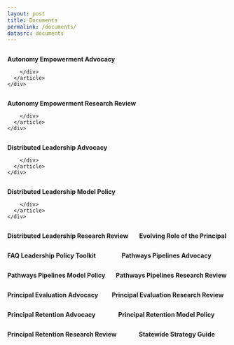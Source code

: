 ```yaml
---
layout: post
title: Documents
permalink: /documents/
datasrc: documents
---
```

<div class="columns">
  <div class="column is-half">
      <div class="box">
      <article class="media">
        <div class="media-left">
          <a href="{{site.url}}/docs/Autonomy-Empowerment-Advocacy.pdf">
          <span class="icon is-large">
            <i class="fa fa-file-pdf-o fa-5x"></i>
          </span>
          </a>
        </div>
        <div class="media-content">
          <div class="content">
            <p>
              <strong>Autonomy Empowerment Advocacy</strong>
            </p>
          </div>

        </div>
      </article>
    </div>
  </div>
  <div class="column is-half">
      <div class="box">
      <article class="media">
        <div class="media-left">
          <a href="{{site.url}}/docs/Autonomy-Empowerment-Research-Review.pdf">
          <span class="icon is-large">
            <i class="fa fa-file-pdf-o fa-5x"></i>
          </span>
          </a>
        </div>
        <div class="media-content">
          <div class="content">
            <p>
              <strong>Autonomy Empowerment Research Review</strong>
            </p>
          </div>

        </div>
      </article>
    </div>
  </div>
</div>

<div class="columns">
  <div class="column is-half">
      <div class="box">
      <article class="media">
        <div class="media-left">
          <a href="{{site.url}}/docs/Distributed-Leadership-Advocacy.pdf">
          <span class="icon is-large">
            <i class="fa fa-file-pdf-o fa-5x"></i>
          </span>
          </a>
        </div>
        <div class="media-content">
          <div class="content">
            <p>
              <strong>Distributed Leadership Advocacy</strong>
            </p>
          </div>

        </div>
      </article>
    </div>
  </div>
  <div class="column is-half">
      <div class="box">
      <article class="media">
        <div class="media-left">
          <a href="{{site.url}}/docs/Distributed-Leadership-Model-Policy.pdf">
          <span class="icon is-large">
            <i class="fa fa-file-pdf-o fa-5x"></i>
          </span>
          </a>
        </div>
        <div class="media-content">
          <div class="content">
            <p>
              <strong>Distributed Leadership Model Policy</strong>
            </p>
          </div>

        </div>
      </article>
    </div>
  </div>
</div>

<div class="columns">
  <div class="column is-half">
      <div class="box">
      <article class="media">
        <div class="media-left">
          <a href="{{site.url}}/docs/Distributed-Leadership-Research-Review.pdf">
          <span class="icon is-large">
            <i class="fa fa-file-pdf-o fa-5x"></i>
          </span>
          </a>
        </div>
        <div class="media-content">
          <div class="content">
            <p>
              <strong>Distributed Leadership Research Review</strong>
            </p>
          </div>
        </div>
      </article>
    </div>
  </div>
  <div class="column is-half">
      <div class="box">
      <article class="media">
        <div class="media-left">
          <a href="{{site.url}}/docs/Evolving-Role-Of-Principal.pdf">
          <span class="icon is-large">
            <i class="fa fa-file-pdf-o fa-5x"></i>
          </span>
          </a>
        </div>
        <div class="media-content">
          <div class="content">
            <p>
              <strong>Evolving Role of the Principal</strong>
            </p>
          </div>
        </div>
      </article>
    </div>
  </div>
</div>

<div class="columns">
  <div class="column is-half">
      <div class="box">
      <article class="media">
        <div class="media-left">
          <a href="{{site.url}}/docs/FAQ Leadership Policy Toolkit.pdf">
          <span class="icon is-large">
            <i class="fa fa-file-pdf-o fa-5x"></i>
          </span>
          </a>
        </div>
        <div class="media-content">
          <div class="content">
            <p>
              <strong>FAQ Leadership Policy Toolkit</strong>
            </p>
          </div>
        </div>
      </article>
    </div>
  </div>
  <div class="column is-half">
      <div class="box">
      <article class="media">
        <div class="media-left">
          <a href="{{site.url}}/docs/Pathways-Pipelines-Advocacy.pdf">
          <span class="icon is-large">
            <i class="fa fa-file-pdf-o fa-5x"></i>
          </span>
          </a>
        </div>
        <div class="media-content">
          <div class="content">
            <p>
              <strong>Pathways Pipelines Advocacy</strong>
            </p>
          </div>
        </div>
      </article>
    </div>
  </div>
</div>

<div class="columns">
  <div class="column is-half">
      <div class="box">
      <article class="media">
        <div class="media-left">
          <a href="{{site.url}}/docs/Pathways-Pipelines-Model-Policy.pdf">
          <span class="icon is-large">
            <i class="fa fa-file-pdf-o fa-5x"></i>
          </span>
          </a>
        </div>
        <div class="media-content">
          <div class="content">
            <p>
              <strong>Pathways Pipelines Model Policy</strong>
            </p>
          </div>
        </div>
      </article>
    </div>
  </div>
  <div class="column is-half">
      <div class="box">
      <article class="media">
        <div class="media-left">
          <a href="{{site.url}}/docs/Pathways-Pipelines-Research-Review.pdf">
          <span class="icon is-large">
            <i class="fa fa-file-pdf-o fa-5x"></i>
          </span>
          </a>
        </div>
        <div class="media-content">
          <div class="content">
            <p>
              <strong>Pathways Pipelines Research Review</strong>
            </p>
          </div>
        </div>
      </article>
    </div>
  </div>
</div>

<div class="columns">
  <div class="column is-half">
      <div class="box">
      <article class="media">
        <div class="media-left">
          <a href="{{site.url}}/docs/Principal-Evaluation-Advocacy.pdf">
          <span class="icon is-large">
            <i class="fa fa-file-pdf-o fa-5x"></i>
          </span>
          </a>
        </div>
        <div class="media-content">
          <div class="content">
            <p>
              <strong>Principal Evaluation Advocacy</strong>
            </p>
          </div>
        </div>
      </article>
    </div>
  </div>
  <div class="column is-half">
      <div class="box">
      <article class="media">
        <div class="media-left">
          <a href="{{site.url}}/docs/Principal-Evaluation-Research-Review.pdf">
          <span class="icon is-large">
            <i class="fa fa-file-pdf-o fa-5x"></i>
          </span>
          </a>
        </div>
        <div class="media-content">
          <div class="content">
            <p>
              <strong>Principal Evaluation Research Review</strong>
            </p>
          </div>
        </div>
      </article>
    </div>
  </div>
</div>

<div class="columns">
  <div class="column is-half">
      <div class="box">
      <article class="media">
        <div class="media-left">
          <a href="{{site.url}}/docs/Principal-Retention-Advocacy.pdf">
          <span class="icon is-large">
            <i class="fa fa-file-pdf-o fa-5x"></i>
          </span>
          </a>
        </div>
        <div class="media-content">
          <div class="content">
            <p>
              <strong>Principal Retention Advocacy</strong>
            </p>
          </div>
        </div>
      </article>
    </div>
  </div>
  <div class="column is-half">
      <div class="box">
      <article class="media">
        <div class="media-left">
          <a href="{{site.url}}/docs/Principal-Retention-Model-Policy.pdf">
          <span class="icon is-large">
            <i class="fa fa-file-pdf-o fa-5x"></i>
          </span>
          </a>
        </div>
        <div class="media-content">
          <div class="content">
            <p>
              <strong>Principal Retention Model Policy</strong>
            </p>
          </div>
        </div>
      </article>
    </div>
  </div>
</div>

<div class="columns">
  <div class="column is-half">
      <div class="box">
      <article class="media">
        <div class="media-left">
          <a href="{{site.url}}/docs/Principal-Retention-Research-Review.pdf">
          <span class="icon is-large">
            <i class="fa fa-file-pdf-o fa-5x"></i>
          </span>
          </a>
        </div>
        <div class="media-content">
          <div class="content">
            <p>
              <strong>Principal Retention Research Review</strong>
            </p>
          </div>
        </div>
      </article>
    </div>
  </div>
  <div class="column is-half">
      <div class="box">
      <article class="media">
        <div class="media-left">
          <a href="{{site.url}}/docs/Statewide-Strategy-Guide.pdf">
          <span class="icon is-large">
            <i class="fa fa-file-pdf-o fa-5x"></i>
          </span>
          </a>
        </div>
        <div class="media-content">
          <div class="content">
            <p>
              <strong>Statewide Strategy Guide</strong>
            </p>
          </div>
        </div>
      </article>
    </div>
  </div>
</div>
